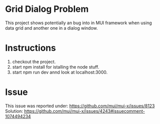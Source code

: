 # Grid Dialog Problem

This project shows potentially an bug into in MUI framework when using data grid and another one in a dialog window.

# Instructions

1. checkout the project.
2. start npm install for istalling the node stuff.
3. start npm run dev annd look at localhost:3000.

# Issue

This issue was reported under: https://github.com/mui/mui-x/issues/8123
Solution: https://github.com/mui/mui-x/issues/4243#issuecomment-1074494234
